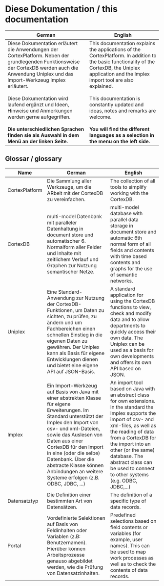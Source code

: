 Diese Dokumentation / this documentation
========================================

| German | English |
| ------ | ------- |
| Diese Dokumentation erläutert die Anwendungen der CortexPlatform. Neben der grundlegenden Funktionsweise der CortexDB werden auch die Anwendung Uniplex und das Import-Werkzeug Implex erläutert. </br></br> Diese Dokumentation wird laufend ergänzt und Ideen, Hinweise und Anmerkungen werden gerne aufgegriffen. <br /><br /> **Die unterschiedlichen Sprachen finden sie als Auswahl in dem Menü an der linken Seite.** | This documentation explains the applications of the CortexPlatform. In addition to the basic functionality of the CortexDB, the Uniplex application and the Implex import tool are also explained. </br></br> This documentation is constantly updated and ideas, notes and remarks are welcome. </br></br> **You will find the different languages as a selection in the menu on the left side.** |

Glossar / glossary
------------------

| Name | German  | English |
| ---- | ------- | ------- |
| CortexPlatform | Die Sammlung aller Werkzeuge, um die ARbeit mit der CortexDB zu vereinfachen. | The collection of all tools to simplify working with the CortexDB. |
| CortexDB       | multi-model Datenbank mit paralleler Datenhaltung in document store und automatischer 6. Normalform aller Felder und Inhalte mit zeitlichem Verlauf und Graphen zur Nutzung semantischer Netze. | multi-model database with parallel data storage in document store and automatic 6th normal form of all fields and contents with time based contents and graphs for the use of semantic networks. |
| Uniplex        | Eine Standard-Anwendung zur Nutzung der CortexDB-Funktionen, um Daten zu sichten, zu prüfen, zu ändern und um Fachbereichen einen schnellen Einstieg in die eigenen Daten zu gewähren. Der Uniplex kann als Basis für eigene Entwicklungen dienen und bietet eine eigene API auf JSON-Basis. | A standard application for using the CortexDB functions to view, check and modify data and to allow departments to quickly access their own data. The Uniplex can be used as a basis for own developments and offers its own API based on JSON. |
| Implex         | Ein Import-Werkzeug auf Basis von Java mit einer abstrakten Klasse für eigene Erweiterungen. Im Standard unterstützt der Implex den Import von csv- und xml-Dateien, sowie das Auslesen von Daten aus einer CortexDB für den Import in eine (oder die selbe) Datenbank. Über die abstracte Klasse können Anbindungen an weitere Systeme erfolgen (z.B. ODBC, JDBC, ...) | An import tool based on Java with an abstract class for own extensions. In the standard the Implex supports the import of csv- and xml-files, as well as the reading of data from a CortexDB for the import into an other (or the same) database. The abstract class can be used to connect to other systems (e.g. ODBC, JDBC,...) |
| Datensatztyp   | Die Definition einer bestimmten Art von Datensätzen. | The definition of a specific type of data records. |
| Portal         | Vordefinierte Selektionen auf Basis von Feldinhalten oder Variablen (z.B: Benutzernamen). Hierüber können Arbeitsprozesse genauso abgebildet werden, wie die Prüfung von Datensatzinhalten. | Predefined selections based on field contents or variables (for example, user names). This can be used to map work processes as well as to check the contents of data records. |
